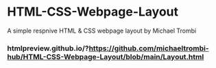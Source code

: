 # HTML-CSS-Webpage-Layout
A simple respnive HTML &amp; CSS webpage layout by Michael Trombi<br/>
### htmlpreview.github.io/?https://github.com/michaeltrombi-hub/HTML-CSS-Webpage-Layout/blob/main/Layout.html
